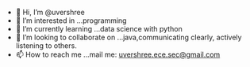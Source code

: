 - 👋 Hi, I’m @uvershree
- 👀 I’m interested in ...programming
- 🌱 I’m currently learning ...data science with python
- 💞️ I’m looking to collaborate on ...java,communicating clearly, actively listening to others.
- 📫 How to reach me ...mail me: uvershree.ece.sec@gmail.com

<!---
uvershree/uvershree is a ✨ special ✨ repository because its `README.md` (this file) appears on your GitHub profile.
You can click the Preview link to take a look at your changes.
--->

